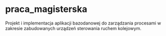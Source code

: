 # praca_magisterska
Projekt i implementacja aplikacji bazodanowej do zarządzania procesami w zakresie zabudowanych urządzeń sterowania ruchem kolejowym.
